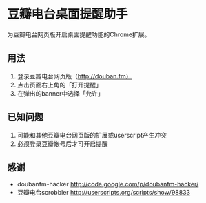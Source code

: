 豆瓣电台桌面提醒助手
===

为豆瓣电台网页版开启桌面提醒功能的Chrome扩展。

用法
---
1. 登录豆瓣电台网页版（http://douban.fm）
2. 点击页面右上角的「打开提醒」
3. 在弹出的banner中选择「允许」

已知问题
---
1. 可能和其他豆瓣电台网页版的扩展或userscript产生冲突
2. 必须登录豆瓣帐号后才可开启提醒

感谢
---
* doubanfm-hacker http://code.google.com/p/doubanfm-hacker/
* 豆瓣电台scrobbler http://userscripts.org/scripts/show/98833